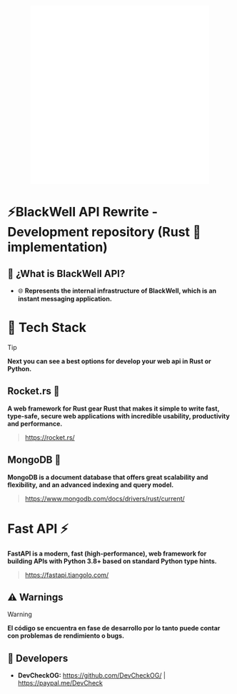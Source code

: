 <p align="center">
  <img src= "https://github.com/DevCheckOG/BlackWell-API/blob/master/assets/BlackWell-light.png" alt= "logo" style= "width: 400px; height: 400px;"> </img>
</p>

# ⚡BlackWell API Rewrite - Development repository (Rust 🦀 implementation)

## 🎯 ¿What is BlackWell API?

- 🌐 **Represents the internal infrastructure of BlackWell, which is an instant messaging application.**

# 🧾 Tech Stack

> [!TIP]
> **Next you can see a best options for develop your web api in Rust or Python.**

## Rocket.rs 🚀

**A web framework for Rust gear Rust that makes it simple to write fast, type-safe, secure web applications with incredible usability, productivity and performance.** 

> https://rocket.rs/

## MongoDB 🍃

**MongoDB is a document database that offers great scalability and flexibility, and an advanced indexing and query model.**

> https://www.mongodb.com/docs/drivers/rust/current/

# Fast API ⚡

**FastAPI is a modern, fast (high-performance), web framework for building APIs with Python 3.8+ based on standard Python type hints.**

> https://fastapi.tiangolo.com/

## ⚠️ Warnings

> [!WARNING]  
> **El código se encuentra en fase de desarrollo por lo tanto puede contar con problemas de rendimiento o bugs.**
  
## 🌟 Developers

- **DevCheckOG:** https://github.com/DevCheckOG/ | https://paypal.me/DevCheck
